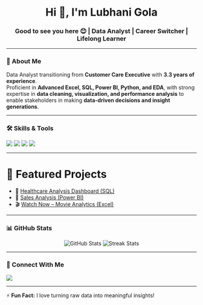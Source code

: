 <h1 align="center">Hi 👋, I'm Lubhani Gola</h1>
<h3 align="center">Good to see you here 😊 | Data Analyst | Career Switcher | Lifelong Learner</h3>

---

### 🌱 About Me
Data Analyst transitioning from **Customer Care Executive** with **3.3 years of experience**.  
Proficient in **Advanced Excel, SQL, Power BI, Python, and EDA**, with strong expertise in **data cleaning, visualization, and performance analysis** to enable stakeholders in making **data-driven decisions and insight generations**.  

---

### 🛠 Skills & Tools
<p>
  <img src="https://img.shields.io/badge/Advanced%20Excel-217346?style=for-the-badge&logo=microsoft-excel&logoColor=white" />
  <img src="https://img.shields.io/badge/Power%20BI-F2C811?style=for-the-badge&logo=power-bi&logoColor=black" />
  <img src="https://img.shields.io/badge/SQL-4479A1?style=for-the-badge&logo=mysql&logoColor=white" />
  <img src="https://img.shields.io/badge/Python-3776AB?style=for-the-badge&logo=python&logoColor=white" />
</p>

---

# 🚀 Featured Projects  

- 🏥 [Healthcare Analysis Dashboard (SQL)](https://github.com/lubhanigola/SQL-Projects/tree/main/Healthcare%20Analysis)
- 🛒 [Sales Analysis (Power BI)](https://github.com/lubhanigola/Sales-Analysis)  
- 🎬 [Watch Now – Movie Analytics (Excel)](https://github.com/lubhanigola/Watch_Now-Analysis-Dashboard)  

---

### 📊 GitHub Stats
<p align="center">
  <img src="https://github-readme-stats.vercel.app/api?username=lubhanigola&show_icons=true&theme=tokyonight" alt="GitHub Stats" />
  <img src="https://github-readme-streak-stats.herokuapp.com?user=lubhanigola&theme=tokyonight" alt="Streak Stats" />
</p>

---

### 🔗 Connect With Me
<p align="left">
  <a href="https://www.linkedin.com/in/lubhani-gola-8b84561ba" target="blank">
    <img src="https://img.shields.io/badge/LinkedIn-blue?logo=linkedin&logoColor=white" />
  </a>
</p>

---

⚡ **Fun Fact:** I love turning raw data into meaningful insights!
